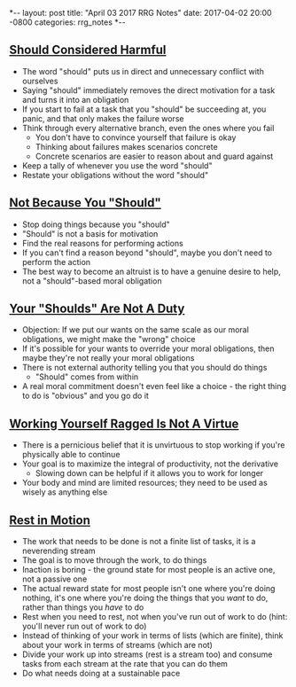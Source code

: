 *--
layout: post
title: "April 03 2017 RRG Notes"
date: 2017-04-02 20:00 -0800
categories: rrg_notes
*--

## [Should Considered Harmful](http://mindingourway.com/should-considered-harmful/)
* The word "should" puts us in direct and unnecessary conflict with ourselves
* Saying "should" immediately removes the direct motivation for a task and turns it into an obligation
* If you start to fail at a task that you "should" be succeeding at, you panic, and that only makes the failure worse
* Think through every alternative branch, even the ones where you fail
	- You don't have to convince yourself that failure is okay
	- Thinking about failures makes scenarios concrete
	- Concrete scenarios are easier to reason about and guard against
* Keep a tally of whenever you use the word "should"
* Restate your obligations without the word "should"

## [Not Because You "Should"](http://mindingourway.com/not-because-you-should/)
* Stop doing things because you "should"
* "Should" is not a basis for motivation
* Find the real reasons for performing actions
* If you can't find a reason beyond "should", maybe you don't need to perform the action
* The best way to become an altruist is to have a genuine desire to help, not a "should"-based moral obligation

## [Your "Shoulds" Are Not A Duty](http://mindingourway.com/shoulds-are-not-a-duty/)
* Objection: If we put our wants on the same scale as our moral obligations, we might make the "wrong" choice
* If it's possible for your wants to override your moral obligations, then maybe they're not really your moral obligations
* There is not external authority telling you that you should do things
  * "Should" comes from within
* A real moral commitment doesn't even feel like a choice - the right thing to do is "obvious" and you go do it

## [Working Yourself Ragged Is Not A Virtue](http://mindingourway.com/stop-before-you-drop/)
* There is a pernicious belief that it is unvirtuous to stop working if you're physically able to continue
* Your goal is to maximize the integral of productivity, not the derivative
	- Slowing down can be helpful if it allows you to work for longer
* Your body and mind are limited resources; they need to be used as wisely as anything else

## [Rest in Motion](http://mindingourway.com/rest-in-motion/)
* The work that needs to be done is not a finite list of tasks, it is a neverending stream
* The goal is to move through the work, to do things
* Inaction is boring - the ground state for most people is an active one, not a passive one
* The actual reward state for most people isn't one where you're doing nothing, it's one where you're doing the things that you *want* to do, rather than things you *have* to do
* Rest when you need to rest, not when you've run out of work to do (hint: you'll never run out of work to do)
* Instead of thinking of your work in terms of lists (which are finite), think about your work in terms of streams (which are not)
* Divide your work up into streams (rest is a stream too) and consume tasks from each stream at the rate that you can do them
* Do what needs doing at a sustainable pace